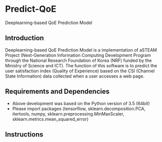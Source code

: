 # Predict-QoE
Deeplearning-based QoE Prediction Model

## Introduction

Deeplearning-based QoE Prediction Model is a implementation of aSTEAM Project (Next-Generation Information Computing Development Program through the National Research Foundation of Korea (NRF) funded by the Ministry of Science and ICT). The function of this software is to predict the user satisfaction index (Quality of Experience) based on the CSI (Channel State Information) data collected when a user accesses a web page.

## Requirements and Dependencies
* Above development was based on the Python version of 3.5 (64bit)
* Please import packages (tensorflow, sklearn.decomposition.PCA, itertools, numpy, sklearn.preprocessing.MinMaxScaler, sklearn.metrics.mean_squared_error)

## Instructions


